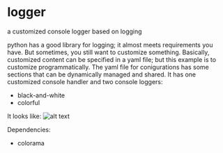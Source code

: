 # logger
a customized console logger based on logging

python has a good library for logging; it almost meets requirements you have. But sometimes, you still want to customize something.
Basically, customized content can be specified in a yaml file; but this example is to customize programmatically.
The yaml file for conigurations has some sections that can be dynamically managed and shared. It has one customized console handler
and two console loggers:
* black-and-white
* colorful

It looks like:
![alt text](https://github.com/rendaduiyan-python/logging/blob/main/console_logger.PNG?raw=true)

Dependencies:
* colorama
